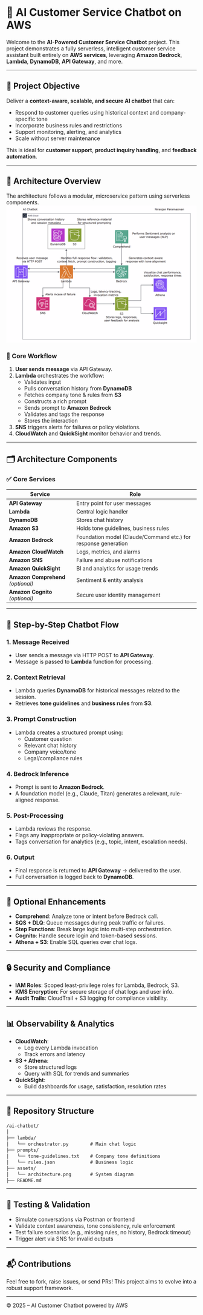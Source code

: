 # 🤖 AI Customer Service Chatbot on AWS

Welcome to the **AI-Powered Customer Service Chatbot** project. This project demonstrates a fully serverless, intelligent customer service assistant built entirely on **AWS services**, leveraging **Amazon Bedrock**, **Lambda**, **DynamoDB**, **API Gateway**, and more.

---

## 🚀 Project Objective

Deliver a **context-aware, scalable, and secure AI chatbot** that can:

- Respond to customer queries using historical context and company-specific tone
- Incorporate business rules and restrictions
- Support monitoring, alerting, and analytics
- Scale without server maintenance

This is ideal for **customer support**, **product inquiry handling**, and **feedback automation**.

---

## 🧱 Architecture Overview

The architecture follows a modular, microservice pattern using serverless components.
![Architecture Diagram](./AI_Chatbot.png)

### 🔁 Core Workflow

1. **User sends message** via API Gateway.
2. **Lambda** orchestrates the workflow:
   - Validates input
   - Pulls conversation history from **DynamoDB**
   - Fetches company tone & rules from **S3**
   - Constructs a rich prompt
   - Sends prompt to **Amazon Bedrock**
   - Validates and tags the response
   - Stores the interaction
3. **SNS** triggers alerts for failures or policy violations.
4. **CloudWatch** and **QuickSight** monitor behavior and trends.

---

## 🗂️ Architecture Components

### ✅ Core Services

| Service | Role |
|--------|------|
| **API Gateway** | Entry point for user messages |
| **Lambda** | Central logic handler |
| **DynamoDB** | Stores chat history |
| **Amazon S3** | Holds tone guidelines, business rules |
| **Amazon Bedrock** | Foundation model (Claude/Command etc.) for response generation |
| **Amazon CloudWatch** | Logs, metrics, and alarms |
| **Amazon SNS** | Failure and abuse notifications |
| **Amazon QuickSight** | BI and analytics for usage trends |
| **Amazon Comprehend** *(optional)* | Sentiment & entity analysis |
| **Amazon Cognito** *(optional)* | Secure user identity management |

---

## 🔄 Step-by-Step Chatbot Flow

### 1. Message Received

- User sends a message via HTTP POST to **API Gateway**.
- Message is passed to **Lambda** function for processing.

### 2. Context Retrieval

- Lambda queries **DynamoDB** for historical messages related to the session.
- Retrieves **tone guidelines** and **business rules** from **S3**.

### 3. Prompt Construction

- Lambda creates a structured prompt using:
  - Customer question
  - Relevant chat history
  - Company voice/tone
  - Legal/compliance rules

### 4. Bedrock Inference

- Prompt is sent to **Amazon Bedrock**.
- A foundation model (e.g., Claude, Titan) generates a relevant, rule-aligned response.

### 5. Post-Processing

- Lambda reviews the response.
- Flags any inappropriate or policy-violating answers.
- Tags conversation for analytics (e.g., topic, intent, escalation needs).

### 6. Output

- Final response is returned to **API Gateway** → delivered to the user.
- Full conversation is logged back to **DynamoDB**.

---

## 🧠 Optional Enhancements

- **Comprehend**: Analyze tone or intent before Bedrock call.
- **SQS + DLQ**: Queue messages during peak traffic or failures.
- **Step Functions**: Break large logic into multi-step orchestration.
- **Cognito**: Handle secure login and token-based sessions.
- **Athena + S3**: Enable SQL queries over chat logs.

---

## 🔒 Security and Compliance

- **IAM Roles**: Scoped least-privilege roles for Lambda, Bedrock, S3.
- **KMS Encryption**: For secure storage of chat logs and user info.
- **Audit Trails**: CloudTrail + S3 logging for compliance visibility.

---

## 📊 Observability & Analytics

- **CloudWatch**:
  - Log every Lambda invocation
  - Track errors and latency
- **S3 + Athena**:
  - Store structured logs
  - Query with SQL for trends and summaries
- **QuickSight**:
  - Build dashboards for usage, satisfaction, resolution rates

---

## 📁 Repository Structure

```
/ai-chatbot/
│
├── lambda/
│   └── orchestrator.py        # Main chat logic
├── prompts/
│   └── tone-guidelines.txt    # Company tone definitions
│   └── rules.json             # Business logic
├── assets/
│   └── architecture.png       # System diagram
├── README.md
```

---

## 🧪 Testing & Validation

- Simulate conversations via Postman or frontend
- Validate context awareness, tone consistency, rule enforcement
- Test failure scenarios (e.g., missing rules, no history, Bedrock timeout)
- Trigger alert via SNS for invalid outputs

---

## 📬 Contributions

Feel free to fork, raise issues, or send PRs! This project aims to evolve into a robust support framework.

---

© 2025 – AI Customer Chatbot powered by AWS
